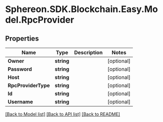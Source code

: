 # Sphereon.SDK.Blockchain.Easy.Model.RpcProvider
## Properties

Name | Type | Description | Notes
------------ | ------------- | ------------- | -------------
**Owner** | **string** |  | [optional] 
**Password** | **string** |  | [optional] 
**Host** | **string** |  | [optional] 
**RpcProviderType** | **string** |  | [optional] 
**Id** | **string** |  | [optional] 
**Username** | **string** |  | [optional] 

[[Back to Model list]](../README.md#documentation-for-models) [[Back to API list]](../README.md#documentation-for-api-endpoints) [[Back to README]](../README.md)

